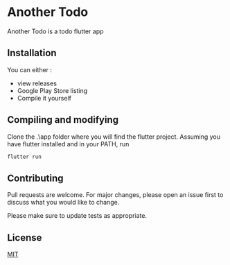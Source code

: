 # Another Todo

Another Todo is a todo flutter app 
## Installation

You can either :
 - view releases
 - Google Play Store listing
 - Compile it yourself

## Compiling and modifying

Clone the .\app folder where you will find the flutter project. Assuming you have flutter installed and in your PATH, run

```bash
flutter run
```

## Contributing
Pull requests are welcome. For major changes, please open an issue first to discuss what you would like to change.

Please make sure to update tests as appropriate.

## License
[MIT](https://choosealicense.com/licenses/mit/)